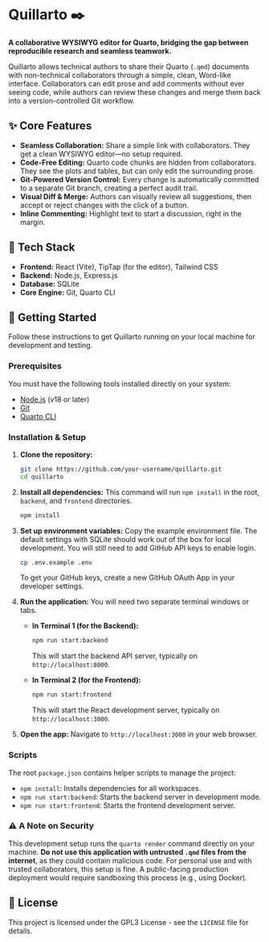 # Quillarto ✒️

**A collaborative WYSIWYG editor for Quarto, bridging the gap between reproducible research and seamless teamwork.**

Quillarto allows technical authors to share their Quarto (`.qmd`) documents with non-technical collaborators through a simple, clean, Word-like interface. Collaborators can edit prose and add comments without ever seeing code, while authors can review these changes and merge them back into a version-controlled Git workflow.

## ✨ Core Features

*   **Seamless Collaboration:** Share a simple link with collaborators. They get a clean WYSIWYG editor—no setup required.
*   **Code-Free Editing:** Quarto code chunks are hidden from collaborators. They see the plots and tables, but can only edit the surrounding prose.
*   **Git-Powered Version Control:** Every change is automatically committed to a separate Git branch, creating a perfect audit trail.
*   **Visual Diff & Merge:** Authors can visually review all suggestions, then accept or reject changes with the click of a button.
*   **Inline Commenting:** Highlight text to start a discussion, right in the margin.

## 🚀 Tech Stack

*   **Frontend:** React (Vite), TipTap (for the editor), Tailwind CSS
*   **Backend:** Node.js, Express.js
*   **Database:** SQLite
*   **Core Engine:** Git, Quarto CLI

## 🏁 Getting Started

Follow these instructions to get Quillarto running on your local machine for development and testing.

### Prerequisites

You must have the following tools installed directly on your system:
*   [Node.js](https://nodejs.org/) (v18 or later)
*   [Git](https://git-scm.com/)
*   [Quarto CLI](https://quarto.org/docs/get-started/)

### Installation & Setup

1.  **Clone the repository:**
    ```bash
    git clone https://github.com/your-username/quillarto.git
    cd quillarto
    ```

2.  **Install all dependencies:**
    This command will run `npm install` in the root, `backend`, and `frontend` directories.
    ```bash
    npm install
    ```

3.  **Set up environment variables:**
    Copy the example environment file. The default settings with SQLite should work out of the box for local development. You will still need to add GitHub API keys to enable login.
    ```bash
    cp .env.example .env
    ```
    To get your GitHub keys, create a new GitHub OAuth App in your developer settings.

4.  **Run the application:**
    You will need two separate terminal windows or tabs.

    *   **In Terminal 1 (for the Backend):**
        ```bash
        npm run start:backend
        ```
        This will start the backend API server, typically on `http://localhost:8000`.

    *   **In Terminal 2 (for the Frontend):**
        ```bash
        npm run start:frontend
        ```
        This will start the React development server, typically on `http://localhost:3000`.

5.  **Open the app:**
    Navigate to `http://localhost:3000` in your web browser.

### Scripts

The root `package.json` contains helper scripts to manage the project:
*   `npm install`: Installs dependencies for all workspaces.
*   `npm run start:backend`: Starts the backend server in development mode.
*   `npm run start:frontend`: Starts the frontend development server.

### ⚠️ A Note on Security

This development setup runs the `quarto render` command directly on your machine. **Do not use this application with untrusted `.qmd` files from the internet**, as they could contain malicious code. For personal use and with trusted collaborators, this setup is fine. A public-facing production deployment would require sandboxing this process (e.g., using Docker).

## 📄 License

This project is licensed under the GPL3 License - see the `LICENSE` file for details.